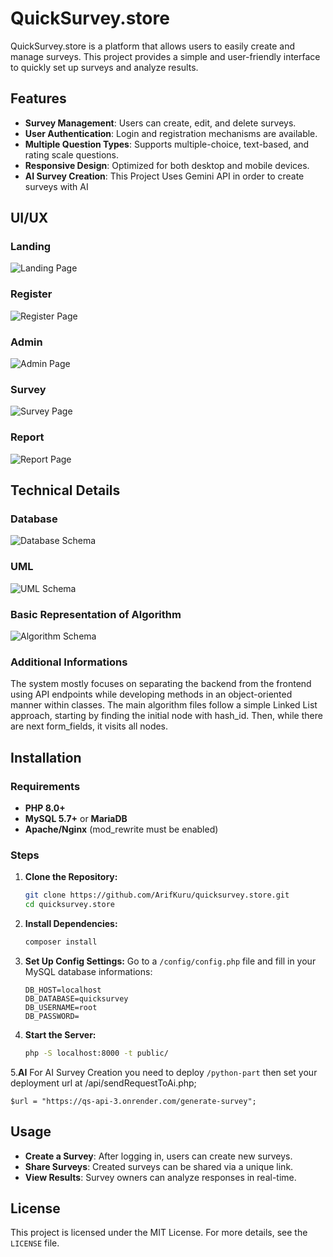 # QuickSurvey.store

QuickSurvey.store is a platform that allows users to easily create and manage surveys. This project provides a simple and user-friendly interface to quickly set up surveys and analyze results.

## Features
- **Survey Management**: Users can create, edit, and delete surveys.
- **User Authentication**: Login and registration mechanisms are available.
- **Multiple Question Types**: Supports multiple-choice, text-based, and rating scale questions.
- **Responsive Design**: Optimized for both desktop and mobile devices.
- **AI Survey Creation**: This Project Uses Gemini API in order to create surveys with AI

## UI/UX

### Landing 
![Landing Page](http://quicksurvey.store/public/img/landing.png)

### Register
![Register Page](http://quicksurvey.store/public/img/register.png)

### Admin
![Admin Page](http://quicksurvey.store/public/img/admin.png)

### Survey
![Survey Page](http://quicksurvey.store/public/img/survey.png)

### Report
![Report Page](http://quicksurvey.store/public/img/report.png)

## Technical Details

### Database
![Database Schema](http://quicksurvey.store/public/img/database.png)

### UML
![UML Schema](http://quicksurvey.store/public/img/uml.png)

### Basic Representation of Algorithm
![Algorithm Schema](http://quicksurvey.store/public/img/algo.png)

### Additional Informations

The system mostly focuses on separating the backend from the frontend using API endpoints while developing methods in an object-oriented manner within classes.
The main algorithm files follow a simple Linked List approach, starting by finding the initial node with hash_id. Then, while there are next form_fields, it visits all nodes.


## Installation

### Requirements
- **PHP 8.0+**
- **MySQL 5.7+** or **MariaDB**
- **Apache/Nginx** (mod_rewrite must be enabled)

### Steps
1. **Clone the Repository:**
   ```sh
   git clone https://github.com/ArifKuru/quicksurvey.store.git
   cd quicksurvey.store
   ```

2. **Install Dependencies:**
   ```sh
   composer install
   ```

3. **Set Up Config Settings:**
   Go to a `/config/config.php` file and fill in your MySQL database informations:
   ```config.php
   DB_HOST=localhost
   DB_DATABASE=quicksurvey
   DB_USERNAME=root
   DB_PASSWORD=
   ```

4. **Start the Server:**
   ```sh
   php -S localhost:8000 -t public/
   ```
   
5.**AI**
   For AI Survey Creation you need to deploy `/python-part` then set your deployment url at /api/sendRequestToAi.php;
   ```api/sendRequestToAi.php
   $url = "https://qs-api-3.onrender.com/generate-survey";
   ```
## Usage
- **Create a Survey**: After logging in, users can create new surveys.
- **Share Surveys**: Created surveys can be shared via a unique link.
- **View Results**: Survey owners can analyze responses in real-time.

## License
This project is licensed under the MIT License. For more details, see the `LICENSE` file.
